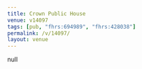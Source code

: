 ```yaml
---
title: Crown Public House
venue: v14097
tags: [pub, "fhrs:694989", "fhrs:428038"]
permalink: /v/14097/
layout: venue
---
```

null